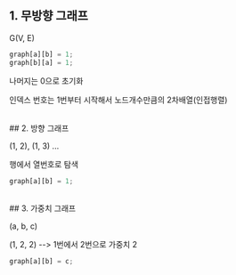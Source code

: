 ## 1. 무방향 그래프

G(V, E)

```js
graph[a][b] = 1;
graph[b][a] = 1;
```

나머지는 0으로 초기화

인덱스 번호는 1번부터 시작해서 노드개수만큼의 2차배열(인접행렬)

<br/>
## 2. 방향 그래프

(1, 2), (1, 3) ...

행에서 열번호로 탐색

```js
graph[a][b] = 1;
```

<br/>
## 3. 가중치 그래프

(a, b, c)

(1, 2, 2) --> 1번에서 2번으로 가중치 2

```js
graph[a][b] = c;
```
